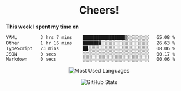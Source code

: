 <h1 align="center">Cheers!</h1>

**This week I spent my time on**
<!--START_SECTION:waka-->

```txt
YAML         3 hrs 7 mins    ████████████████▒░░░░░░░░   65.08 %
Other        1 hr 16 mins    ██████▓░░░░░░░░░░░░░░░░░░   26.63 %
TypeScript   23 mins         ██░░░░░░░░░░░░░░░░░░░░░░░   08.06 %
JSON         0 secs          ░░░░░░░░░░░░░░░░░░░░░░░░░   00.17 %
Markdown     0 secs          ░░░░░░░░░░░░░░░░░░░░░░░░░   00.06 %
```

<!--END_SECTION:waka-->

<p align="center"><img src="https://github-readme-stats.vercel.app/api/top-langs/?username=thnkrn&layout=compact&hide=html&theme=tokyonight" alt="Most Used Languages" /></p>

<p align="center"><img src="https://github-readme-stats.vercel.app/api?username=thnkrn&show_icons=true&count_private=true&theme=tokyonight&show=reviews&hide_rank=false&rank_icon=github" alt="GitHub Stats" /></p>

<!-- <p align="center"><a href="https://wakatime.com"><img src="https://wakatime.com/share/@thnkrn/40092326-d1bd-471b-89da-9a7c63939402.png" /></p>
 -->
